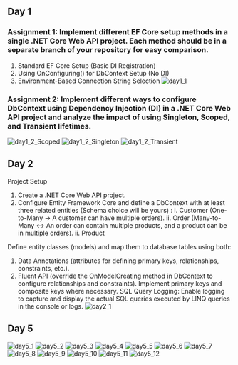 ## Day 1
### Assignment 1: Implement different EF Core setup methods in a single .NET Core Web API project. Each method should be in a separate branch of your repository for easy comparison.
1. Standard EF Core Setup (Basic DI Registration)
2. Using OnConfiguring() for DbContext Setup (No DI)
3. Environment-Based Connection String Selection
![day1_1](/img/day1_1.png)

### Assignment 2: Implement different ways to configure DbContext using Dependency Injection (DI) in a .NET Core Web API project and analyze the impact of using Singleton, Scoped, and Transient lifetimes.
![day1_2_Scoped](/img/day1_2_Scoped.png)
![day1_2_Singleton](/img/day1_2_Singleton.png)
![day1_2_Transient](/img/day1_2_Transient.png)

## Day 2
Project Setup
1. Create a .NET Core Web API project.
2. Configure Entity Framework Core and define a DbContext with at least three related entities (Schema choice will be yours) :
i. Customer (One-to-Many → A customer can have multiple orders).
ii. Order (Many-to-Many ↔ An order can contain multiple products, and a product can be in multiple orders).
ii. Product

Define entity classes (models) and map them to database tables using both:
1. Data Annotations (attributes for defining primary keys, relationships, constraints, etc.).
2. Fluent API (override the OnModelCreating method in DbContext to configure relationships and constraints).
Implement primary keys and composite keys where necessary.
SQL Query Logging: Enable logging to capture and display the actual SQL queries executed by LINQ queries in the console or logs.
![day2_1](/img/day2_1.png)

## Day 5
![day5_1](/img/day5_1.png)
![day5_2](/img/day5_2.png)
![day5_3](/img/day5_3.png)
![day5_4](/img/day5_4.png)
![day5_5](/img/day5_5.png)
![day5_6](/img/day5_6.png)
![day5_7](/img/day5_7.png)
![day5_8](/img/day5_8.png)
![day5_9](/img/day5_9.png)
![day5_10](/img/day5_10.png)
![day5_11](/img/day5_11.png)
![day5_12](/img/day5_12.png)


